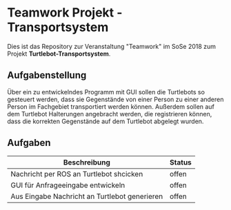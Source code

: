 # Teamwork Projekt - Transportsystem

Dies ist das Repository zur Veranstaltung "Teamwork" im SoSe 2018 zum Projekt **Turtlebot-Transportsystem**.


## Aufgabenstellung

Über ein zu entwickelndes Programm mit GUI sollen die Turtlebots so gesteuert werden, dass sie Gegenstände von einer Person zu einer anderen Person im Fachgebiet transportiert werden können. Außerdem sollen auf dem Turtlebot Halterungen angebracht werden, die registrieren können, dass die korrekten Gegenstände auf dem Turtlebot abgelegt wurden. 


## Aufgaben

| Beschreibung | Status |
| - | - |
| Nachricht per ROS an Turtlebot shcicken | offen |
| GUI für Anfrageeingabe entwickeln | offen |
| Aus Eingabe Nachricht an Turtlebot generieren | offen |